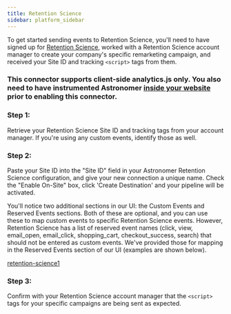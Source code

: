 ```yaml
---
title: Retention Science
sidebar: platform_sidebar
---
```


To get started sending events to Retention Science, you'll need to have signed up for [Retention Science](https://www.retentionscience.com/), worked with a Retention Science account manager to create your company's specific remarketing campaign, and received your Site ID and tracking `<script>` tags from them.  

### This connector supports client-side analytics.js only.  You also need to have instrumented Astronomer [inside your website](https://docs.astronomer.io/docs/1.0/streaming/clickstream/collectors/analyticsjs/) prior to enabling this connector.

### Step 1:
Retrieve your Retention Science Site ID and tracking tags from your account manager.  If you're using any custom events, identify those as well.

### Step 2:

Paste your Site ID into the "Site ID" field in your Astronomer Retention Science configuration, and give your new connection a unique name. Check the "Enable On-Site" box, click 'Create Destination' and your pipeline will be activated. 

You'll notice two additional sections in our UI: the Custom Events and Reserved Events sections.  Both of these are optional, and you can use these to map custom events to specific Retention Science events.  However, Retention Science has a list of reserved event names (click, view, email_open, email_click, shopping_cart, checkout_success, search) that should not be entered as custom events.  We've provided those for mapping in the Reserved Events section of our UI (examples are shown below).

[retention-science1](/1.0/assets/img/guides/streaming/clickstream/retention-science/retention-science1.png)

### Step 3:

Confirm with your Retention Science account manager that the `<script>` tags for your specific campaigns are being sent as expected.
